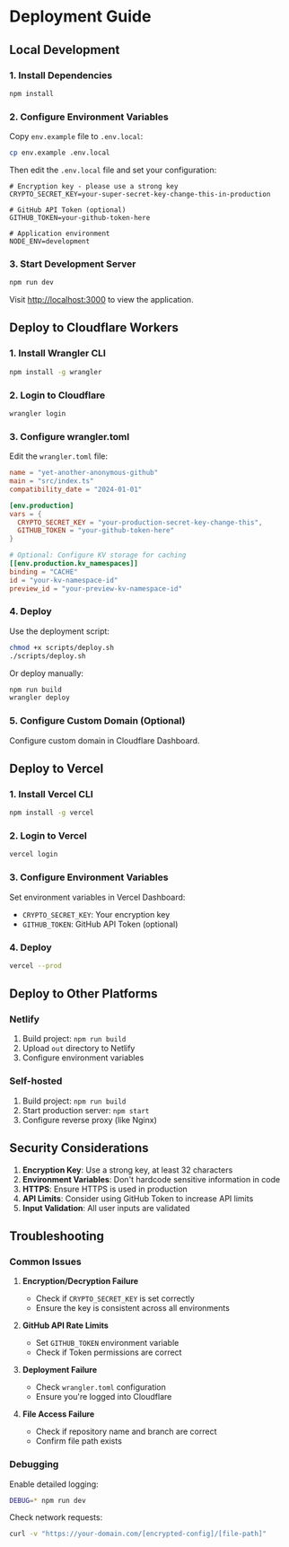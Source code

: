 # Deployment Guide

## Local Development

### 1. Install Dependencies

```bash
npm install
```

### 2. Configure Environment Variables

Copy `env.example` file to `.env.local`:

```bash
cp env.example .env.local
```

Then edit the `.env.local` file and set your configuration:

```env
# Encryption key - please use a strong key
CRYPTO_SECRET_KEY=your-super-secret-key-change-this-in-production

# GitHub API Token (optional)
GITHUB_TOKEN=your-github-token-here

# Application environment
NODE_ENV=development
```

### 3. Start Development Server

```bash
npm run dev
```

Visit [http://localhost:3000](http://localhost:3000) to view the application.

## Deploy to Cloudflare Workers

### 1. Install Wrangler CLI

```bash
npm install -g wrangler
```

### 2. Login to Cloudflare

```bash
wrangler login
```

### 3. Configure wrangler.toml

Edit the `wrangler.toml` file:

```toml
name = "yet-another-anonymous-github"
main = "src/index.ts"
compatibility_date = "2024-01-01"

[env.production]
vars = { 
  CRYPTO_SECRET_KEY = "your-production-secret-key-change-this",
  GITHUB_TOKEN = "your-github-token-here"
}

# Optional: Configure KV storage for caching
[[env.production.kv_namespaces]]
binding = "CACHE"
id = "your-kv-namespace-id"
preview_id = "your-preview-kv-namespace-id"
```

### 4. Deploy

Use the deployment script:

```bash
chmod +x scripts/deploy.sh
./scripts/deploy.sh
```

Or deploy manually:

```bash
npm run build
wrangler deploy
```

### 5. Configure Custom Domain (Optional)

Configure custom domain in Cloudflare Dashboard.

## Deploy to Vercel

### 1. Install Vercel CLI

```bash
npm install -g vercel
```

### 2. Login to Vercel

```bash
vercel login
```

### 3. Configure Environment Variables

Set environment variables in Vercel Dashboard:

- `CRYPTO_SECRET_KEY`: Your encryption key
- `GITHUB_TOKEN`: GitHub API Token (optional)

### 4. Deploy

```bash
vercel --prod
```

## Deploy to Other Platforms

### Netlify

1. Build project: `npm run build`
2. Upload `out` directory to Netlify
3. Configure environment variables

### Self-hosted

1. Build project: `npm run build`
2. Start production server: `npm start`
3. Configure reverse proxy (like Nginx)

## Security Considerations

1. **Encryption Key**: Use a strong key, at least 32 characters
2. **Environment Variables**: Don't hardcode sensitive information in code
3. **HTTPS**: Ensure HTTPS is used in production
4. **API Limits**: Consider using GitHub Token to increase API limits
5. **Input Validation**: All user inputs are validated

## Troubleshooting

### Common Issues

1. **Encryption/Decryption Failure**
   - Check if `CRYPTO_SECRET_KEY` is set correctly
   - Ensure the key is consistent across all environments

2. **GitHub API Rate Limits**
   - Set `GITHUB_TOKEN` environment variable
   - Check if Token permissions are correct

3. **Deployment Failure**
   - Check `wrangler.toml` configuration
   - Ensure you're logged into Cloudflare

4. **File Access Failure**
   - Check if repository name and branch are correct
   - Confirm file path exists

### Debugging

Enable detailed logging:

```bash
DEBUG=* npm run dev
```

Check network requests:

```bash
curl -v "https://your-domain.com/[encrypted-config]/[file-path]"
``` 